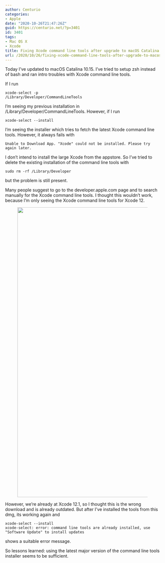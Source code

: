 ```yaml
---
author: Centurio
categories:
- Apple
date: "2020-10-26T21:47:26Z"
guid: https://centurio.net/?p=3401
id: 3401
tags:
- Mac OS X
- Xcode
title: Fixing Xcode command line tools after upgrade to macOS Catalina 10.15
url: /2020/10/26/fixing-xcode-command-line-tools-after-upgrade-to-macos-catalina-10-15/
---
```

Today I&#8217;ve updated to macOS Catalina 10.15. I&#8217;ve tried to setup zsh instead of bash and ran intro troubles with Xcode command line tools.

If I run

```
xcode-select -p
/Library/Developer/CommandLineTools
```

I&#8217;m seeing my previous installation in /Library/Developer/CommandLineTools. However, if I run

```
xcode-select --install
```

I&#8217;m seeing the installer which tries to fetch the latest Xcode command line tools. However, it always fails with

```
Unable to Download App. "Xcode" could not be installed. Please try again later.
```

I don&#8217;t intend to install the large Xcode from the appstore. So I&#8217;ve tried to delete the existing installation of the command line tools with

```
sudo rm -rf /Library/Developer
```

but the problem is still present.

Many people suggest to go to the developer.apple.com page and to search manually for the Xcode command line tools. I thought this wouldn&#8217;t work, because I&#8217;m only seeing the Xcode command line tools for Xcode 12.<figure class="wp-block-image size-large">

<img loading="lazy" width="1024" height="945" src="https://centurio.net/wp-content/uploads/2020/10/XcodeCommandLineTools12-1024x945.png" alt="" class="wp-image-3402" srcset="https://centurio.net/wp-content/uploads/2020/10/XcodeCommandLineTools12-1024x945.png 1024w, https://centurio.net/wp-content/uploads/2020/10/XcodeCommandLineTools12-300x277.png 300w, https://centurio.net/wp-content/uploads/2020/10/XcodeCommandLineTools12-768x709.png 768w, https://centurio.net/wp-content/uploads/2020/10/XcodeCommandLineTools12.png 1033w" sizes="(max-width: 1024px) 100vw, 1024px" /> </figure> 

However, we&#8217;re already at Xcode 12.1, so I thought this is the wrong download and is already outdated. But after I&#8217;ve installed the tools from this dmg, its working again and 

```
xcode-select --install
xcode-select: error: command line tools are already installed, use "Software Update" to install updates
```

shows a suitable error message.

So lessons learned: using the latest major version of the command line tools installer seems to be sufficient.